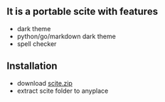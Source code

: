 ## It is a portable scite with features
- dark theme 
- python/go/markdown dark theme
- spell checker

## Installation
- download [scite.zip](https://github.com/robertluwang/scite-setting/blob/master/scite.zip)
- extract scite folder to anyplace 
